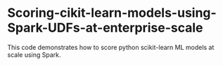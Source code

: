 # Scoring-cikit-learn-models-using-Spark-UDFs-at-enterprise-scale
This code demonstrates how to score python scikit-learn ML models at scale using Spark.
